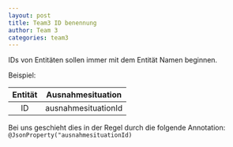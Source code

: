 ```yaml
---
layout: post
title: Team3 ID benennung
author: Team 3
categories: team3
---
```


IDs von Entitäten sollen immer mit dem Entität Namen beginnen.
  
Beispiel:

**Entität**| Ausnahmesituation
:-----:|:-----:
ID| ausnahmesituationId

Bei uns geschieht dies in der Regel durch die folgende Annotation: 
`@JsonProperty("ausnahmesituationId)`
